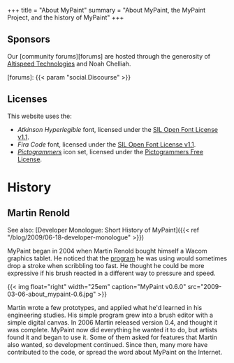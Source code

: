 +++
title = "About MyPaint"
summary = "About MyPaint, the MyPaint Project, and the history of MyPaint"
+++

## Sponsors
Our [community forums][forums] are hosted through the generosity of
[Altispeed Technologies](https://altispeed.com/) and Noah Chelliah.

[forums]: {{< param "social.Discourse" >}}

## Licenses
This website uses the:
- *Atkinson Hyperlegible* font, licensed under the [SIL Open Font
License v1.1][OFL].
- *Fira Code* font, licensed under the [SIL Open Font
License v1.1][OFL].
- *[Pictogrammers][Pictogrammers]* icon set, licensed
under the [Pictogrammers Free License][Pictogrammers-license].

[OFL]: https://openfontlicense.org/
[Pictogrammers]: https://pictogrammers.com/
[Pictogrammers-license]: https://pictogrammers.com/docs/general/license/

# History

## Martin Renold
See also: [Developer Monologue: Short History of MyPaint]({{< ref "/blog/2009/06-18-developer-monologue" >}})

MyPaint began in 2004 when Martin Renold bought himself a Wacom 
graphics tablet. He noticed that the [program][gimp] he was using would 
sometimes drop a stroke when scribbling too fast. He thought he could 
be more expressive if his brush reacted in a different way to pressure 
and speed.

{{< img float="right" width="25em" caption="MyPaint v0.6.0" src="2009-03-06-about_mypaint-0.6.jpg" >}}

Martin wrote a few prototypes, and applied what he'd learned in his 
engineering studies. His simple program grew into a brush editor with a 
simple digital canvas. In 2006 Martin released version 0.4, and thought 
it was complete. MyPaint now did everything he wanted it to do, but 
artists found it and began to use it. Some of them asked for features 
that Martin also wanted, so development continued. Since then, many 
more have contributed to the code, or spread the word about MyPaint on 
the Internet.

[gimp]: http://gimp.org
[revoy]: http://davidrevoy.com
[da]: http://mypaint.deviantart.com/
[mypaint-ss-1]: "MyPaint-0.6" 
